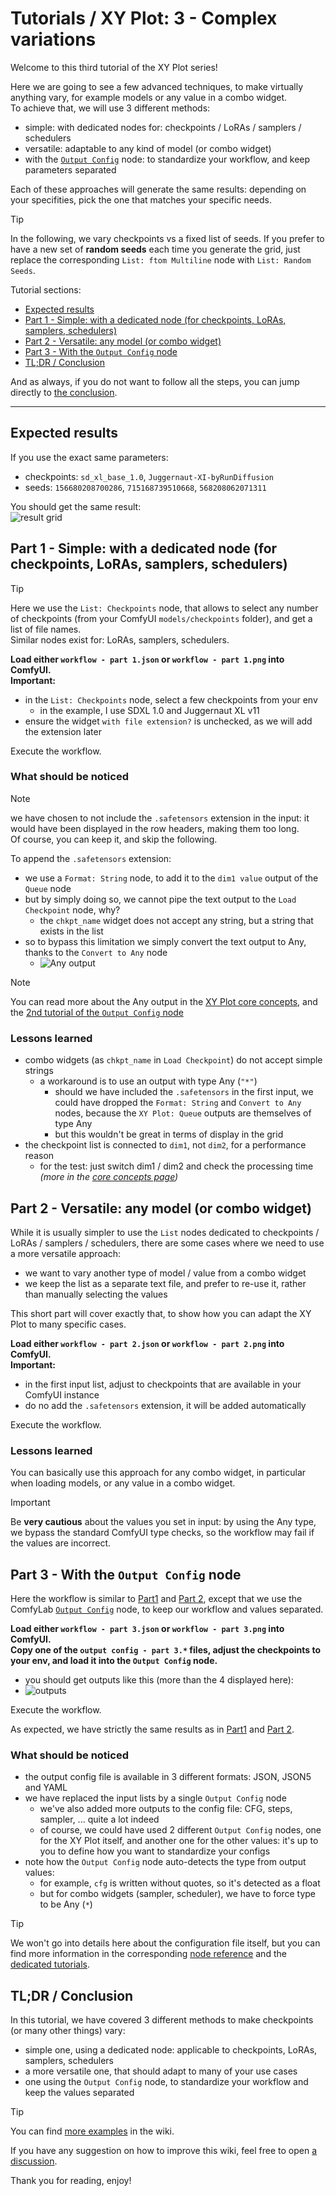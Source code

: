 # Tutorials / XY Plot: 3 - Complex variations

Welcome to this third tutorial of the XY Plot series!

Here we are going to see a few advanced techniques, to make virtually anything vary, for example models or any value in a combo widget.\
To achieve that, we will use 3 different methods:

- simple: with dedicated nodes for: checkpoints / LoRAs / samplers / schedulers
- versatile: adaptable to any kind of model (or combo widget)
- with the [`Output Config`](../../Output%20Config/) node: to standardize your workflow, and keep parameters separated

Each of these approaches will generate the same results: depending on your specifities, pick the one that matches your specific needs.

> [!TIP]
> In the following, we vary checkpoints vs a fixed list of seeds.
> If you prefer to have a new set of **random seeds** each time you generate the grid, just replace the corresponding `List: ftom Multiline` node with `List: Random Seeds`.

Tutorial sections:

- [Expected results](#expected-results)
- [Part 1 - Simple: with a dedicated node (for checkpoints, LoRAs, samplers, schedulers)](#part-1---simple-with-a-dedicated-node-for-checkpoints-loras-samplers-schedulers)
- [Part 2 - Versatile: any model (or combo widget)](#part-2---versatile-any-model-or-combo-widget)
- [Part 3 - With the `Output Config` node](#part-3---with-the-output-config-node)
- [TL;DR / Conclusion](#tldr--conclusion)

And as always, if you do not want to follow all the steps, you can jump directly to [the conclusion](#tldr--conclusion).

---

## Expected results

If you use the exact same parameters:

- checkpoints: `sd_xl_base_1.0`, `Juggernaut-XI-byRunDiffusion`
- seeds: `156680208700286`, `715168739510668`, `568208062071311`

You should get the same result:\
![result grid](./details/result%20.jpg)

## Part 1 - Simple: with a dedicated node (for checkpoints, LoRAs, samplers, schedulers)

> [!TIP]
> Here we use the `List: Checkpoints` node, that allows to select any number of checkpoints (from your ComfyUI `models/checkpoints` folder), and get a list of file names.\
> Similar nodes exist for: LoRAs, samplers, schedulers.

**Load either `workflow - part 1.json` or `workflow - part 1.png` into ComfyUI.**\
**Important:**

- in the `List: Checkpoints` node, select a few checkpoints from your env
  - in the example, I use SDXL 1.0 and Juggernaut XL v11
- ensure the widget `with file extension?` is unchecked, as we will add the extension later

Execute the workflow.

### What should be noticed

> [!NOTE]
> we have chosen to not include the `.safetensors` extension in the input: it would have been displayed in the row headers, making them too long.\
> Of course, you can keep it, and skip the following.

To append the `.safetensors` extension:

- we use a `Format: String` node, to add it to the `dim1 value` output of the `Queue` node
- but by simply doing so, we cannot pipe the text output to the `Load Checkpoint` node, why?
  - the `chkpt_name` widget does not accept any string, but a string that exists in the list
- so to bypass this limitation we simply convert the text output to Any, thanks to the `Convert to Any` node
  - ![Any output](./details/detail%20-%20part%202-%20any.jpg)

> [!NOTE]
> You can read more about the Any output in the [XY Plot core concepts](../../../node%20reference/xy%20plot/0%20-%20core%20concepts.md), and the [2nd tutorial of the `Output Config` node](../../Output%20Config/2%20-%20more%20options/)

### Lessons learned

- combo widgets (as `chkpt_name` in `Load Checkpoint`) do not accept simple strings
  - a workaround is to use an output with type Any (`"*"`)
    - should we have included the `.safetensors` in the first input, we could have dropped the `Format: String` and `Convert to Any` nodes, because the `XY Plot: Queue` outputs are themselves of type Any
    - but this wouldn't be great in terms of display in the grid
- the checkpoint list is connected to `dim1`, not `dim2`, for a performance reason
  - for the test: just switch dim1 / dim2 and check the processing time _(more in the [core concepts page](../../../node%20reference/xy%20plot/0%20-%20core%20concepts.md))_

## Part 2 - Versatile: any model (or combo widget)

While it is usually simpler to use the `List` nodes dedicated to checkpoints / LoRAs / samplers / schedulers, there are some cases where we need to use a more versatile approach:

- we want to vary another type of model / value from a combo widget
- we keep the list as a separate text file, and prefer to re-use it, rather than manually selecting the values

This short part will cover exactly that, to show how you can adapt the XY Plot to many specific cases.

**Load either `workflow - part 2.json` or `workflow - part 2.png` into ComfyUI.**\
**Important:**

- in the first input list, adjust to checkpoints that are available in your ComfyUI instance
- do no add the `.safetensors` extension, it will be added automatically

Execute the workflow.

### Lessons learned

You can basically use this approach for any combo widget, in particular when loading models, or any value in a combo widget.

> [!IMPORTANT]
> Be **very cautious** about the values you set in input: by using the Any type, we bypass the standard ComfyUI type checks, so the workflow may fail if the values are incorrect.

## Part 3 - With the `Output Config` node

Here the workflow is similar to [Part1](#part-1---simple-with-a-dedicated-node-for-checkpoints-loras-samplers-schedulers) and [Part 2](#part-2---versatile-any-model-or-combo-widget), except that we use the ComfyLab [`Output Config`](../../../node%20reference/output%20config.md) node, to keep our workflow and values separated.

**Load either `workflow - part 3.json` or `workflow - part 3.png` into ComfyUI.**\
**Copy one of the `output config - part 3.*` files, adjust the checkpoints to your env, and load it into the `Output Config` node.**

- you should get outputs like this (more than the 4 displayed here):
- ![outputs](./details/detail%20-%20part%204%20-%20output%20config.jpg)

Execute the workflow.

As expected, we have strictly the same results as in [Part1](#part-1---various-checkpoints-or-loras-samplers-schedulers) and [Part 2](#part-2---vary-any-model-or-combo-widget).

### What should be noticed

- the output config file is available in 3 different formats: JSON, JSON5 and YAML
- we have replaced the input lists by a single `Output Config` node
  - we've also added more outputs to the config file: CFG, steps, sampler, ... quite a lot indeed
  - of course, we could have used 2 different `Output Config` nodes, one for the XY Plot itself, and another one for the other values: it's up to you to define how you want to standardize your configs
- note how the `Output Config` node auto-detects the type from output values:
  - for example, `cfg` is written without quotes, so it's detected as a float
  - but for combo widgets (sampler, scheduler), we have to force type to be Any (`*`)

> [!TIP]
> We won't go into details here about the configuration file itself, but you can find more information in the corresponding [node reference](../../../node%20reference/output%20config.md) and the [dedicated tutorials](../../../tutorials/Output%20Config/).

## TL;DR / Conclusion

In this tutorial, we have covered 3 different methods to make checkpoints (or many other things) vary:

- simple one, using a dedicated node: applicable to checkpoints, LoRAs, samplers, schedulers
- a more versatile one, that should adapt to many of your use cases
- one using the `Output Config` node, to standardize your workflow and keep the values separated

> [!TIP]
> You can find [more examples](../../../examples/) in the wiki.

If you have any suggestion on how to improve this wiki, feel free to open [a discussion](https://github.com/bugltd/ComfyLab-Pack/discussions).

Thank you for reading, enjoy!
